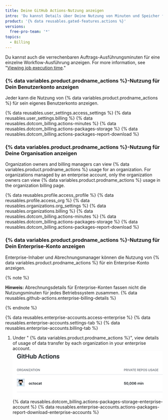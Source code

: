 ```yaml
---
title: Deine GitHub Actions-Nutzung anzeigen
intro: 'Du kannst Details über Deine Nutzung von Minuten und Speicher für {% data variables.product.prodname_actions %} anzeigen.'
product: '{% data reusables.gated-features.actions %}'
versions:
  free-pro-team: '*'
topics:
  - Billing
---
```


Du kannst auch die verrechenbaren Auftrags-Ausführungsminuten für eine einzelne Workflow-Ausführung anzeigen. For more information, see "[Viewing job execution time](/actions/managing-workflow-runs/viewing-job-execution-time)."

### {% data variables.product.prodname_actions %}-Nutzung für Dein Benutzerkonto anzeigen

Jeder kann die Nutzung von {% data variables.product.prodname_actions %} für sein eigenes Benutzerkonto anzeigen.

{% data reusables.user_settings.access_settings %}
{% data reusables.user_settings.billing %}
{% data reusables.dotcom_billing.actions-minutes %}
{% data reusables.dotcom_billing.actions-packages-storage %}
{% data reusables.dotcom_billing.actions-packages-report-download %}

### {% data variables.product.prodname_actions %}-Nutzung für Deine Organisation anzeigen

Organization owners and billing managers can view {% data variables.product.prodname_actions %} usage for an organization. For organizations managed by an enterprise account, only the organization owners can view {% data variables.product.prodname_actions %} usage in the organization billing page.

{% data reusables.profile.access_profile %}
{% data reusables.profile.access_org %}
{% data reusables.organizations.org_settings %}
{% data reusables.organizations.billing %}
{% data reusables.dotcom_billing.actions-minutes %}
{% data reusables.dotcom_billing.actions-packages-storage %}
{% data reusables.dotcom_billing.actions-packages-report-download %}

### {% data variables.product.prodname_actions %}-Nutzung für Dein Enterprise-Konto anzeigen

Enterprise-Inhaber und Abrechnungsmanager können die Nutzung von {% data variables.product.prodname_actions %} für ein Enterprise-Konto anzeigen.

{% note %}

**Hinweis:** Abrechnungsdetails für Enterprise-Konten fassen nicht die Nutzungsminuten für jedes Betriebssystem zusammen. {% data reusables.github-actions.enterprise-billing-details %}

{% endnote %}

{% data reusables.enterprise-accounts.access-enterprise %}
{% data reusables.enterprise-accounts.settings-tab %}
{% data reusables.enterprise-accounts.billing-tab %}
1. Under "
{% data variables.product.prodname_actions %}", view details of usage of data transfer by each organization in your enterprise account.
  ![Details der Nutzung von Minuten](/assets/images/help/billing/actions-minutes-enterprise.png)
{% data reusables.dotcom_billing.actions-packages-storage-enterprise-account %}
{% data reusables.enterprise-accounts.actions-packages-report-download-enterprise-accounts %}
